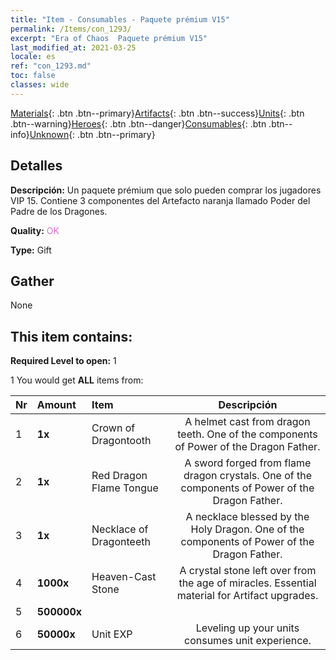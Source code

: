 ```yaml
---
title: "Item - Consumables - Paquete prémium V15"
permalink: /Items/con_1293/
excerpt: "Era of Chaos  Paquete prémium V15"
last_modified_at: 2021-03-25
locale: es
ref: "con_1293.md"
toc: false
classes: wide
---
```

 [Materials](/es/Items/){: .btn .btn--primary}[Artifacts](/es/Items/Artifacts/){: .btn .btn--success}[Units](/es/Items/Units/){: .btn .btn--warning}[Heroes](/es/Items/Heroes/){: .btn .btn--danger}[Consumables](/es/Items/Consumables/){: .btn .btn--info}[Unknown](/es/Items/Unknown/){: .btn .btn--primary}

## Detalles
 **Descripción:** Un paquete prémium que solo pueden comprar los jugadores VIP 15. Contiene 3 componentes del Artefacto naranja llamado Poder del Padre de los Dragones.

 **Quality:** <span style="color: #DA70D6">OK</span>

 **Type:** Gift

## Gather

  None

## This item contains:

 **Required Level to open:** 1

 1 You would get **ALL** items  from:

  | Nr | Amount |     Item    | Descripción |
  |:---|:-------|:------------|:-----------:|
  | 1 |  **1x** | Crown of Dragontooth | A helmet cast from dragon teeth. One of the components of Power of the Dragon Father.  | 
  | 2 |  **1x** | Red Dragon Flame Tongue | A sword forged from flame dragon crystals. One of the components of Power of the Dragon Father.  | 
  | 3 |  **1x** | Necklace of Dragonteeth | A necklace blessed by the Holy Dragon. One of the components of Power of the Dragon Father.  | 
  | 4 |  **1000x** | Heaven-Cast Stone | A crystal stone left over from the age of miracles. Essential material for Artifact upgrades.  | 
  | 5 |  **500000x** | <i class="fas fa-coins"/> |  | 
  | 6 |  **50000x** | Unit EXP | Leveling up your units consumes unit experience.  | 
